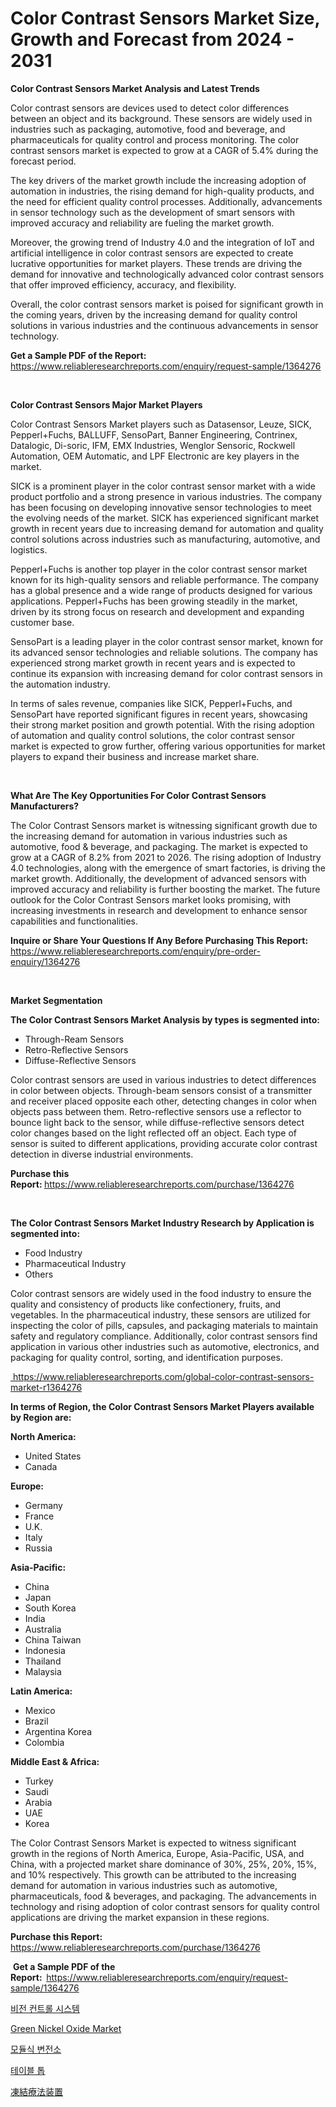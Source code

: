 <p><h1>Color Contrast Sensors Market Size, Growth and Forecast from 2024 - 2031</h1></p><p><strong>Color Contrast Sensors Market Analysis and Latest Trends</strong></p>
<p><p>Color contrast sensors are devices used to detect color differences between an object and its background. These sensors are widely used in industries such as packaging, automotive, food and beverage, and pharmaceuticals for quality control and process monitoring. The color contrast sensors market is expected to grow at a CAGR of 5.4% during the forecast period.</p><p>The key drivers of the market growth include the increasing adoption of automation in industries, the rising demand for high-quality products, and the need for efficient quality control processes. Additionally, advancements in sensor technology such as the development of smart sensors with improved accuracy and reliability are fueling the market growth.</p><p>Moreover, the growing trend of Industry 4.0 and the integration of IoT and artificial intelligence in color contrast sensors are expected to create lucrative opportunities for market players. These trends are driving the demand for innovative and technologically advanced color contrast sensors that offer improved efficiency, accuracy, and flexibility.</p><p>Overall, the color contrast sensors market is poised for significant growth in the coming years, driven by the increasing demand for quality control solutions in various industries and the continuous advancements in sensor technology.</p></p>
<p><strong>Get a Sample PDF of the Report:&nbsp;</strong> <a href="https://www.reliableresearchreports.com/enquiry/request-sample/1364276">https://www.reliableresearchreports.com/enquiry/request-sample/1364276</a></p>
<p>&nbsp;</p>
<p><strong>Color Contrast Sensors Major Market Players</strong></p>
<p><p>Color Contrast Sensors Market players such as Datasensor, Leuze, SICK, Pepperl+Fuchs, BALLUFF, SensoPart, Banner Engineering, Contrinex, Datalogic, Di-soric, IFM, EMX Industries, Wenglor Sensoric, Rockwell Automation, OEM Automatic, and LPF Electronic are key players in the market.</p><p>SICK is a prominent player in the color contrast sensor market with a wide product portfolio and a strong presence in various industries. The company has been focusing on developing innovative sensor technologies to meet the evolving needs of the market. SICK has experienced significant market growth in recent years due to increasing demand for automation and quality control solutions across industries such as manufacturing, automotive, and logistics.</p><p>Pepperl+Fuchs is another top player in the color contrast sensor market known for its high-quality sensors and reliable performance. The company has a global presence and a wide range of products designed for various applications. Pepperl+Fuchs has been growing steadily in the market, driven by its strong focus on research and development and expanding customer base.</p><p>SensoPart is a leading player in the color contrast sensor market, known for its advanced sensor technologies and reliable solutions. The company has experienced strong market growth in recent years and is expected to continue its expansion with increasing demand for color contrast sensors in the automation industry.</p><p>In terms of sales revenue, companies like SICK, Pepperl+Fuchs, and SensoPart have reported significant figures in recent years, showcasing their strong market position and growth potential. With the rising adoption of automation and quality control solutions, the color contrast sensor market is expected to grow further, offering various opportunities for market players to expand their business and increase market share.</p></p>
<p>&nbsp;</p>
<p><strong>What Are The Key Opportunities For Color Contrast Sensors Manufacturers?</strong></p>
<p><p>The Color Contrast Sensors market is witnessing significant growth due to the increasing demand for automation in various industries such as automotive, food & beverage, and packaging. The market is expected to grow at a CAGR of 8.2% from 2021 to 2026. The rising adoption of Industry 4.0 technologies, along with the emergence of smart factories, is driving the market growth. Additionally, the development of advanced sensors with improved accuracy and reliability is further boosting the market. The future outlook for the Color Contrast Sensors market looks promising, with increasing investments in research and development to enhance sensor capabilities and functionalities.</p></p>
<p><strong>Inquire or Share Your Questions If Any Before Purchasing This Report:</strong> <a href="https://www.reliableresearchreports.com/enquiry/pre-order-enquiry/1364276">https://www.reliableresearchreports.com/enquiry/pre-order-enquiry/1364276</a></p>
<p>&nbsp;</p>
<p><strong>Market Segmentation</strong></p>
<p><strong>The Color Contrast Sensors Market Analysis by types is segmented into:</strong></p>
<p><ul><li>Through-Ream Sensors</li><li>Retro-Reflective Sensors</li><li>Diffuse-Reflective Sensors</li></ul></p>
<p><p>Color contrast sensors are used in various industries to detect differences in color between objects. Through-beam sensors consist of a transmitter and receiver placed opposite each other, detecting changes in color when objects pass between them. Retro-reflective sensors use a reflector to bounce light back to the sensor, while diffuse-reflective sensors detect color changes based on the light reflected off an object. Each type of sensor is suited to different applications, providing accurate color contrast detection in diverse industrial environments.</p></p>
<p><strong>Purchase this Report:&nbsp;</strong><a href="https://www.reliableresearchreports.com/purchase/1364276">https://www.reliableresearchreports.com/purchase/1364276</a></p>
<p>&nbsp;</p>
<p><strong>The Color Contrast Sensors Market Industry Research by Application is segmented into:</strong></p>
<p><ul><li>Food Industry</li><li>Pharmaceutical Industry</li><li>Others</li></ul></p>
<p><p>Color contrast sensors are widely used in the food industry to ensure the quality and consistency of products like confectionery, fruits, and vegetables. In the pharmaceutical industry, these sensors are utilized for inspecting the color of pills, capsules, and packaging materials to maintain safety and regulatory compliance. Additionally, color contrast sensors find application in various other industries such as automotive, electronics, and packaging for quality control, sorting, and identification purposes.</p></p>
<p><a href="https://www.reliableresearchreports.com/global-color-contrast-sensors-market-r1364276">&nbsp;https://www.reliableresearchreports.com/global-color-contrast-sensors-market-r1364276</a></p>
<p><strong>In terms of Region, the Color Contrast Sensors Market Players available by Region are:</strong></p>
<p>
    <p> <strong> North America: </strong>
        <ul>
            <li>United States</li>
            <li>Canada</li>
        </ul>
        </p> 
    <p> <strong> Europe: </strong>
        <ul>
            <li>Germany</li>
            <li>France</li>
            <li>U.K.</li>
            <li>Italy</li>
            <li>Russia</li>
        </ul>
        </p> 
    <p> <strong> Asia-Pacific: </strong>
        <ul>
            <li>China</li>
            <li>Japan</li>
            <li>South Korea</li>
            <li>India</li>
            <li>Australia</li>
            <li>China Taiwan</li>
            <li>Indonesia</li>
            <li>Thailand</li>
            <li>Malaysia</li>
        </ul>
        </p> 
    <p> <strong> Latin America: </strong>
        <ul>
            <li>Mexico</li>
            <li>Brazil</li>
            <li>Argentina Korea</li>
            <li>Colombia</li>
        </ul>
        </p> 
    <p> <strong> Middle East & Africa: </strong>
        <ul>
            <li>Turkey</li>
            <li>Saudi</li>
            <li>Arabia</li>
            <li>UAE</li>
            <li>Korea</li>
        </ul>
    </p>
    </p>
<p><p>The Color Contrast Sensors Market is expected to witness significant growth in the regions of North America, Europe, Asia-Pacific, USA, and China, with a projected market share dominance of 30%, 25%, 20%, 15%, and 10% respectively. This growth can be attributed to the increasing demand for automation in various industries such as automotive, pharmaceuticals, food & beverages, and packaging. The advancements in technology and rising adoption of color contrast sensors for quality control applications are driving the market expansion in these regions.</p></p>
<p><strong>Purchase this Report: </strong><a href="https://www.reliableresearchreports.com/purchase/1364276">https://www.reliableresearchreports.com/purchase/1364276</a></p>
<p>&nbsp;<strong>Get a Sample PDF of the Report:&nbsp;&nbsp;</strong><a href="https://www.reliableresearchreports.com/enquiry/request-sample/1364276">https://www.reliableresearchreports.com/enquiry/request-sample/1364276</a></p>
<p><strong></strong></p>
<p><p><a href="https://github.com/darrellockm3ytan895656/Market-Research-Report-List-1/blob/main/275745739671.md">비전 컨트롤 시스템</a></p><p><a href="https://issuu.com/reportprime-2/docs/green-nickel-oxide-market-size-2030.pptx">Green Nickel Oxide Market</a></p><p><a href="https://medium.com/@conormarvin1936/2024-2031%EB%85%84-%EA%B8%B0%EA%B0%84%EC%9D%84-%EC%9C%84%ED%95%9C-%EB%AA%A8%EB%93%88%EC%8B%9D-%EB%B3%80%EC%A0%84%EC%86%8C-%EC%8B%9C%EC%9E%A5-%EB%8F%99%ED%96%A5-%EB%B0%8F-%EC%8B%9C%EC%9E%A5-%EB%B6%84%EC%84%9D%EC%9D%84-%EC%98%88%EC%B8%A1%ED%95%A9%EB%8B%88%EB%8B%A4-cd5a0e00a121">모듈식 변전소</a></p><p><a href="https://medium.com/@dulcewisozk/2024%EB%85%84%EB%B6%80%ED%84%B0-2031%EB%85%84%EA%B9%8C%EC%A7%80-%EA%B8%B0%EA%B0%84%EC%97%90-%EB%8C%80%ED%95%9C-%ED%85%8C%EC%9D%B4%EB%B8%94-%ED%86%B1-%EC%8B%9C%EC%9E%A5-%EB%B6%84%EC%84%9D-%EB%B0%8F-%EA%B7%9C%EB%AA%A8-%EC%98%88%EC%B8%A1-edb7a58d4f3b">테이블 톱</a></p><p><a href="https://github.com/cbigkbh02719/Market-Research-Report-List-1/blob/main/945915647539.md">凍結療法装置</a></p></p>